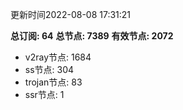 更新时间2022-08-08 17:31:21

**总订阅: 64**
**总节点: 7389**
**有效节点: 2072**
- v2ray节点: 1684
- ss节点: 304
- trojan节点: 83
- ssr节点: 1
